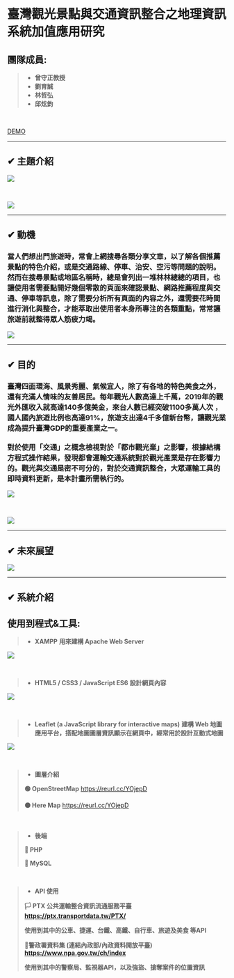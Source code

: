 # 臺灣觀光景點與交通資訊整合之地理資訊系統加值應用研究
## 團隊成員:
> * **曾守正教授**
> * **劉育誠**
> * **林哲弘**
> * **邱炫鈞**

<br>


[DEMO](https://163.18.42.31/Code/109_Project_New)


---

## ✔ 主題介紹
![](https://i.imgur.com/lRSSNfV.png)

<br>

![](https://i.imgur.com/Ina4mS8.png)



---

## ✔ 動機

### 當人們想出門旅遊時，常會上網搜尋各類分享文章，以了解各個推薦景點的特色介紹，或是交通路線、停車、治安、空污等問題的說明。然而在搜尋景點或地區名稱時，總是會列出一堆林林總總的項目，也讓使用者需要點開好幾個零散的頁面來確認景點、網路推薦程度與交通、停車等訊息，除了需要分析所有頁面的內容之外，還需要花時間進行消化與整合，才能萃取出使用者本身所專注的各類重點，常常讓旅遊前就整得眾人筋疲力竭。

![](https://i.imgur.com/k7Czlw1.png)


---

## ✔ 目的

### 臺灣四面環海、風景秀麗、氣候宜人，除了有各地的特色美食之外，還有充滿人情味的友善居民。每年觀光人數高達上千萬，2019年的觀光外匯收入就高達140多億美金，來台人數已經突破1100多萬人次 ，國人國內旅遊比例也高達91%，旅遊支出達4千多億新台幣，讓觀光業成為提升臺灣GDP的重要產業之一。<br><br>對於使用「交通」之概念檢視對於「都市觀光業」之影響，根據結構方程式操作結果，發現都會運輸交通系統對於觀光產業是存在影響力的。觀光與交通是密不可分的，對於交通資訊整合，大眾運輸工具的即時資料更新，是本計畫所需執行的。

![](https://i.imgur.com/4NDnLr0.png)

<br>

![](https://i.imgur.com/zce5Fah.png)

---

## ✔ 未來展望

![](https://i.imgur.com/OsG1CWg.png)

---

## ✔ 系統介紹
## 使用到程式&工具:
> * **XAMPP**
> **用來建構 Apache Web Server**
> 
![](https://i.imgur.com/4F0iLX4.png)

<br>

> * **HTML5 / CSS3 / JavaScript ES6**
> **設計網頁內容**
> 
![](https://i.imgur.com/BGtUSO8.png)


<br>

> * **Leaflet (a JavaScript library for interactive maps)**
> **建構 Web 地圖應用平台，搭配地圖圖層資訊顯示在網頁中，經常用於設計互動式地圖**
> 
![](https://i.imgur.com/U3tDW8g.png)

<br>

> * **圖層介紹**
> 
> **🟢 OpenStreetMap**
> https://reurl.cc/YOjepD
>
> **🟠 Here Map**
> https://reurl.cc/YOjepD


<br>

> * **後端**
> 
> **🧡 PHP**
> 
> **💛 MySQL**

<br>

> * **API 使用**
>
> **🏳 PTX 公共運輸整合資訊流通服務平臺**
> **https://ptx.transportdata.tw/PTX/**
> 
> **使用到其中的公車、捷運、台鐵、高鐵、自行車、旅遊及美食 等API**
>
> **🏴警政署資料集 (連結內政部/內政資料開放平臺)**
> **https://www.npa.gov.tw/ch/index**
> 
> **使用到其中的警察局、監視器API，以及強盜、搶奪案件的位置資訊**

<br>



```

```
